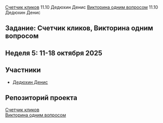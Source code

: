 [Счетчик кликов](https://github.com/FaraPIMP/clicker) 11.10 Дедюхин Денис
[Викторина одним вопросом](https://github.com/FaraPIMP/One-question) 11.10 Дедюхин Денис

## Задание: Счетчик кликов, Викторина одним вопросом
## Неделя 5: 11-18 октября 2025 

## Участники
- [Дедюхин Денис](https://github.com/FaraPIMP) 

## Репозиторий проекта
[Счетчик кликов](https://github.com/FaraPIMP/clicker)<br>
[Викторина одним вопросом](https://github.com/FaraPIMP/One-question)